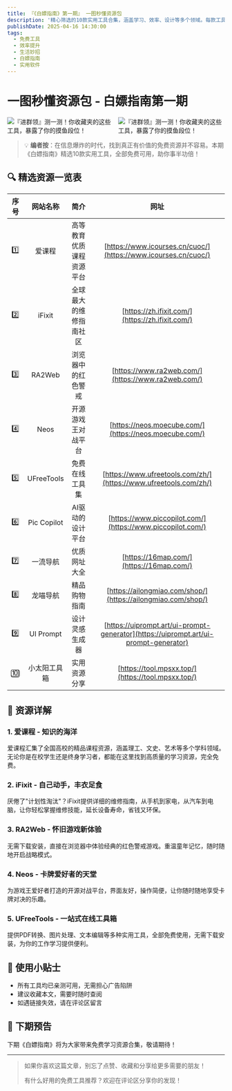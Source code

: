 ```yaml
---
title: 『《白嫖指南》第一期』 一图秒懂资源包
description: '精心筛选的10款实用工具合集，涵盖学习、效率、设计等多个领域。每款工具都经过实际测试，实在干货且功能强大，助你轻松提升工作学习效率。'
publishDate: 2025-04-16 14:30:00
tags:
  - 免费工具
  - 效率提升
  - 生活妙招
  - 白嫖指南
  - 实用软件
---
```


# 一图秒懂资源包 - 白嫖指南第一期

<div style="display: flex; justify-content: center; align-items: center; gap: 10px;">
  <img src="https://img.alicdn.com/imgextra/i2/2750187788/O1CN01bzB2ud27OxbnnqLSb_!!2750187788-2-taojianghu_pic_upload.png" alt="『进群领』测一测！你收藏夹的这些工具，暴露了你的摸鱼段位！" />
  <img src="https://img.alicdn.com/imgextra/i1/2750187788/O1CN01wpWb5q27OxboCbNRU_!!2750187788-0-taojianghu_pic_upload.jpg" alt="『进群领』测一测！你收藏夹的这些工具，暴露了你的摸鱼段位！" />
</div>

> 💡 **编者按**：在信息爆炸的时代，找到真正有价值的免费资源并不容易。本期《白嫖指南》精选10款实用工具，全部免费可用，助你事半功倍！

## 🔍 精选资源一览表

| 序号 | 网站名称      | 简介                   | 网址                                                         |
|:----:|:------------:|:----------------------:|:------------------------------------------------------------:|
| 1️⃣   | 爱课程       | 高等教育优质课程资源平台 | [https://www.icourses.cn/cuoc/](https://www.icourses.cn/cuoc/)             |
| 2️⃣   | iFixit       | 全球最大的维修指南社区   | [https://zh.ifixit.com/](https://zh.ifixit.com/)                            |
| 3️⃣   | RA2Web       | 浏览器中的红色警戒       | [https://www.ra2web.com/](https://www.ra2web.com/)                           |
| 4️⃣   | Neos         | 开源游戏王对战平台       | [https://neos.moecube.com/](https://neos.moecube.com/)                       |
| 5️⃣   | UFreeTools   | 免费在线工具集           | [https://www.ufreetools.com/zh/](https://www.ufreetools.com/zh/)             |
| 6️⃣   | Pic Copilot  | AI驱动的设计平台         | [https://www.piccopilot.com/](https://www.piccopilot.com/)                   |
| 7️⃣   | 一流导航     | 优质网址大全             | [https://16map.com/](https://16map.com/)                                     |
| 8️⃣   | 龙喵导航     | 精品购物指南             | [https://ailongmiao.com/shop/](https://ailongmiao.com/shop/)                 |
| 9️⃣   | UI Prompt    | 设计灵感生成器           | [https://uiprompt.art/ui-prompt-generator](https://uiprompt.art/ui-prompt-generator) |
| 🔟   | 小太阳工具箱 | 实用资源分享             | [https://tool.mpsxx.top/](https://tool.mpsxx.top/)                           |

## 💎 资源详解

### 1. 爱课程 - 知识的海洋
爱课程汇集了全国高校的精品课程资源，涵盖理工、文史、艺术等多个学科领域。无论你是在校学生还是终身学习者，都能在这里找到高质量的学习资源，完全免费。

### 2. iFixit - 自己动手，丰衣足食
厌倦了"计划性淘汰"？iFixit提供详细的维修指南，从手机到家电，从汽车到电脑，让你轻松掌握维修技能，延长设备寿命，省钱又环保。

### 3. RA2Web - 怀旧游戏新体验
无需下载安装，直接在浏览器中体验经典的红色警戒游戏。重温童年记忆，随时随地开启战略模式。

### 4. Neos - 卡牌爱好者的天堂
为游戏王爱好者打造的开源对战平台，界面友好，操作简便，让你随时随地享受卡牌对决的乐趣。

### 5. UFreeTools - 一站式在线工具箱
提供PDF转换、图片处理、文本编辑等多种实用工具，全部免费使用，无需下载安装，为你的工作学习提供便利。

## 📝 使用小贴士

- 所有工具均已亲测可用，无需担心广告陷阱
- 建议收藏本文，需要时随时查阅
- 如遇链接失效，请在评论区留言

## 🔮 下期预告

下期《白嫖指南》将为大家带来免费学习资源合集，敬请期待！

---

> 如果你喜欢这篇文章，别忘了点赞、收藏和分享给更多需要的朋友！
> 
> 有什么好用的免费工具推荐？欢迎在评论区分享你的发现！